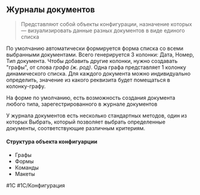 ## Журналы документов

>Представляют собой объекты конфигурации, назначение которых — визуализировать данные разных документов в виде единого списка

По умолчанию автоматически формируется форма списка со всеми выбранными документами. Всего генерируется 3 колонки: Дата, Номер, Тип документа. Чтобы добавить другие колонки, нужно создавать "графы", от слова *графа (ж. род)*. Одна графа представляет 1 колонку динамического списка. Для каждого документа можно индивидуально определить, значение из какого реквизита будет помещаться в колонку-графу.

На форме по умолчанию, есть возможность создания документа любого типа, зарегестрированного в журнале документов

У журнала документов есть несколько стандартных методов, один из которых Выбрать, который позволяет выбрать определенные документы, соответствующие различным критериям.

#### Структура объекта конфигуарции

* Графы
* Формы
* Команды
* Макеты

#1С #1С/Конфигурация
